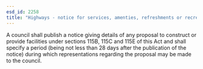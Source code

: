 ```yaml
---
esd_id: 2258
title: "Highways - notice for services, amenties, refreshments or recreation facilities"
---
```


A council shall publish a notice giving details of any proposal to construct or provide facilities under sections 115B, 115C and 115E of this Act and shall specify a period (being not less than 28 days after the publication of the notice) during which representations regarding the proposal may be made to the council.

